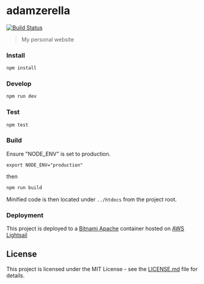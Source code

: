 # adamzerella
[![Build Status](https://travis-ci.org/adamzerella/adamzerella.svg?branch=master)](https://travis-ci.org/adamzerella/adamzerella)

> My personal website

### Install
```js
npm install
```

### Develop
```js
npm run dev
```

### Test
```js
npm test
```

### Build
Ensure "NODE_ENV" is set to production.
```shell
export NODE_ENV="production"
```
then
```js
npm run build
```

Minified code is then located under `../htdocs` from the project root.

### Deployment
This project is deployed to a [Bitnami Apache](https://docs.bitnami.com/virtual-machine/components/apache/) container hosted on [AWS Lightsail](https://aws.amazon.com/lightsail/)

## License
This project is licensed under the MIT License - see the [LICENSE.md](https://raw.githubusercontent.com/adamzerella/adamzerella/master/LICENSE) file for details.
